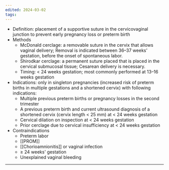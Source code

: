 ```yaml
---
edited: 2024-03-02
tags:
---
```

- Definition: placement of a supportive suture in the cervicovaginal junction to prevent early pregnancy loss or preterm birth
- Methods
	- McDonald cerclage: a removable suture in the cervix that allows vaginal delivery; Removal is indicated between 36–37 weeks' gestation, before the onset of spontaneous labor.
	- Shirodkar cerclage: a permanent suture placed that is placed in the cervical submucosal tissue; Cesarean delivery is necessary.
	- Timing: < 24 weeks gestation; most commonly performed at 13–16 weeks gestation 
- Indications: only in singleton pregnancies (increased risk of preterm births in multiple gestations and a shortened cervix) with following indications: 
	- Multiple previous preterm births or pregnancy losses in the second trimester
	- A previous preterm birth and current ultrasound diagnosis of a shortened cervix (cervix length < 25 mm) at < 24 weeks gestation 
	- Cervical dilation on inspection at < 24 weeks gestation
	- Prior cerclage due to cervical insufficiency at < 24 weeks gestation
- Contraindications
	- Preterm labor
	- [[PROM]] 
	- [[Chorioamnionitis]] or vaginal infection
	- ≥ 24 weeks' gestation
	- Unexplained vaginal bleeding

---
